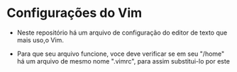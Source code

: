 Configurações do Vim
====================

* Neste repositório há um arquivo de configuração do editor de texto que mais uso,o Vim. 

* Para que seu arquivo funcione, voce deve verificar se em seu "/home" há um arquivo de mesmo nome ".vimrc", para assim substitui-lo por este
